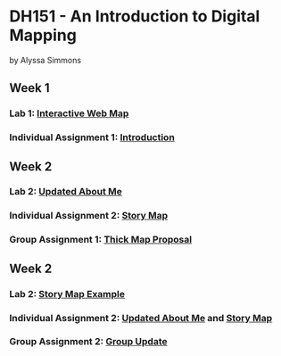 # DH151 - An Introduction to Digital Mapping
by Alyssa Simmons
## Week 1
### Lab 1: [Interactive Web Map](https://lsssmmns.github.io/DH151/Week1/index.html)
### Individual Assignment 1: [Introduction](https://lsssmmns.github.io/DH151/Week1/aboutme.html)

## Week 2
### Lab 2: [Updated About Me](https://lsssmmns.github.io/DH151/Week2/aboutme.html)
### Individual Assignment 2: [Story Map](https://lsssmmns.github.io/DH151/Week2/index.html)
### Group Assignment 1: [Thick Map Proposal](https://github.com/lsssmmns/BTSTrackerSquad/blob/main/README.md)

## Week 2
### Lab 2: [Story Map Example](https://lsssmmns.github.io/DH151/Week3/tutorial.html)
### Individual Assignment 2: [Updated About Me](https://lsssmmns.github.io/DH151/Week3/aboutme.html) and [Story Map](https://lsssmmns.github.io/DH151/Week3/index.html)
### Group Assignment 2: [Group Update](https://github.com/lsssmmns/BTSTrackerSquad/blob/main/GroupUpdate.md)
